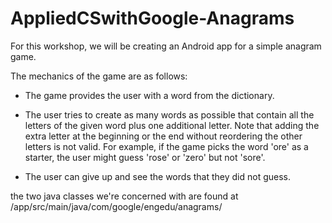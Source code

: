 # AppliedCSwithGoogle-Anagrams

For this workshop, we will be creating an Android app for a simple anagram game.



The mechanics of the game are as follows:

- The game provides the user with a word from the dictionary.

- The user tries to create as many words as possible that contain all the letters of the given word plus one additional letter. Note that adding the extra letter at the beginning or the end without reordering the other letters is not valid. For example, if the game picks the word 'ore' as a starter, the user might guess 'rose' or 'zero' but not 'sore'.

- The user can give up and see the words that they did not guess.




the two java classes we're concerned with are found at /app/src/main/java/com/google/engedu/anagrams/
